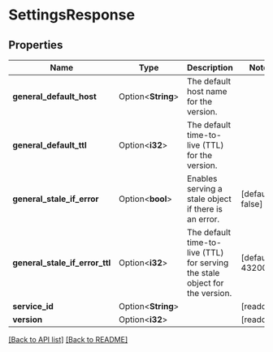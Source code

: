 # SettingsResponse

## Properties

Name | Type | Description | Notes
------------ | ------------- | ------------- | -------------
**general_default_host** | Option<**String**> | The default host name for the version. | 
**general_default_ttl** | Option<**i32**> | The default time-to-live (TTL) for the version. | 
**general_stale_if_error** | Option<**bool**> | Enables serving a stale object if there is an error. | [default to false]
**general_stale_if_error_ttl** | Option<**i32**> | The default time-to-live (TTL) for serving the stale object for the version. | [default to 43200]
**service_id** | Option<**String**> |  | [readonly]
**version** | Option<**i32**> |  | [readonly]

[[Back to API list]](../README.md#documentation-for-api-endpoints) [[Back to README]](../README.md)


